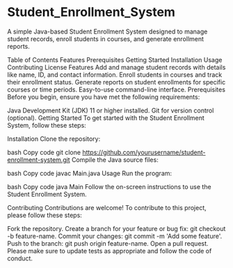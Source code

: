 # Student_Enrollment_System

A simple Java-based Student Enrollment System designed to manage student records, enroll students in courses, and generate enrollment reports.

Table of Contents
Features
Prerequisites
Getting Started
Installation
Usage
Contributing
License
Features
Add and manage student records with details like name, ID, and contact information.
Enroll students in courses and track their enrollment status.
Generate reports on student enrollments for specific courses or time periods.
Easy-to-use command-line interface.
Prerequisites
Before you begin, ensure you have met the following requirements:

Java Development Kit (JDK) 11 or higher installed.
Git for version control (optional).
Getting Started
To get started with the Student Enrollment System, follow these steps:

Installation
Clone the repository:

bash
Copy code
git clone https://github.com/yourusername/student-enrollment-system.git
Compile the Java source files:

bash
Copy code
javac Main.java
Usage
Run the program:

bash
Copy code
java Main
Follow the on-screen instructions to use the Student Enrollment System.

Contributing
Contributions are welcome! To contribute to this project, please follow these steps:

Fork the repository.
Create a branch for your feature or bug fix: git checkout -b feature-name.
Commit your changes: git commit -m 'Add some feature'.
Push to the branch: git push origin feature-name.
Open a pull request.
Please make sure to update tests as appropriate and follow the code of conduct.
